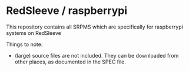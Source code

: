 # RedSleeve / raspberrypi

This repository contains all SRPMS which are specifically for raspberrypi systems on RedSleeve

Things to note:
- (large) source files are not included. They can be downloaded from other places, as documented in the SPEC file.
